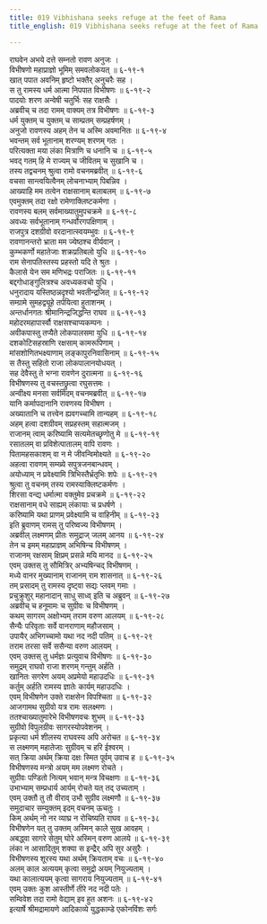 ```yaml
---
title: 019 Vibhishana seeks refuge at the feet of Rama
title_english: 019 Vibhishana seeks refuge at the feet of Rama

---
```


<div class="audioEmbed"  caption="श्रीराम-हरिसीताराममूर्ति-घनपाठिभ्यां वचनम्" src="https://archive.org/download/Ramayana-recitation-Sriram-harisItArAmamUrti-Ghanapaati-v2/Kanda_6/Kanda_6_YK-019-Vibhishana_seeks_refuge_at_the_feet_of_Rama.mp3"></div>

राघवेन अभये दत्ते सम्नतो रावण अनुजः ।  
विभीषणो महाप्राज्ञो भूमिम् समवलोकयत् ॥ ६-१९-१  
खात् पपात अवनिम् हृष्टो भक्तैर् अनुचरैः सह ।  
स तु रामस्य धर्म आत्मा निपपात विभीषणः ॥ ६-१९-२  
पादयोः शरण अन्वेषी चतुर्भिः सह राक्षसैः ।  
अब्रवीच् च तदा रामम् वाक्यम् तत्र विभीषणः ॥ ६-१९-३  
धर्म युक्तम् च युक्तम् च साम्प्रतम् सम्प्रहर्षणम् ।  
अनुजो रावणस्य अहम् तेन च अस्मि अवमानितः ॥ ६-१९-४  
भवन्तम् सर्व भूतानाम् शरण्यम् शरणम् गतः ।  
परित्यक्ता मया लंका मित्राणि च धनानि च ॥ ६-१९-५  
भवद् गतम् हि मे राज्यम् च जीवितम् च सुखानि च ।  
तस्य तद्वचनम् श्रुत्वा रामो वचनमब्रवीत् ॥ ६-१९-६  
वचसा सान्त्वयित्वैनम् लोचनाभ्याम् पिबन्निव ।  
आख्याहि मम तत्वेन राक्षसानाम् बलाबलम् ॥ ६-१९-७  
एवमुक्तम् तदा रक्षो रामेणाक्लिष्टकर्मणा ।  
रावणस्य बलम् सर्वमाख्यातुमुपचक्रमे ॥ ६-१९-८  
अवध्यः सर्वभूतानाम् गन्धर्वोरगपक्षिणाम् ।  
राजपुत्र दशग्रीवो वरदानात्स्वयम्भुवः ॥ ६-१९-९  
रावणानन्तरो भ्राता मम ज्येष्ठश्च वीर्यवान् ।  
कुम्भकर्णो महातेजाः शक्रप्रतिबलो युधि ॥ ६-१९-१०  
राम सेनापतिस्तस्य प्रहस्तो यदि ते श्रुतः ।  
कैलासे येन सम मणिभद्रः पराजितः ॥ ६-१९-११  
बद्दगोधाङ्गुलित्रश्च अवध्यकवचो युधि ।  
धनुरादाय यस्तिष्ठन्नदृश्यो भवतीन्द्रजित् ॥ ६-१९-१२  
सम्ग्रामे सुमहद्व्यूहे तर्पयित्वा हुताशनम् ।  
अन्तर्धानगतः श्रीमानिन्द्रजिद्धन्ति राघव ॥ ६-१९-१३  
महोदरमहापार्स्वौ राक्षसश्चाप्यकम्पनः ।  
अवीकपास्तु तप्यैते लोकपालसमा युधि ॥ ६-१९-१४  
दशकोटिसहस्राणि रक्षसाम् कामरूपिणाम् ।  
मांसशोणितभक्ष्याणाम् लङ्कापुरनिवासिनाम् ॥ ६-१९-१५  
स तैस्तु सहितो राजा लोकपालानयोधयत् ।  
सह देवैस्तु ते भग्ना रावणेन दुरात्मना ॥ ६-१९-१६  
विभीषणस्य तु वचस्तछ्रुत्वा रघुसत्तमः ।  
अन्वीक्ष्य मनसा सर्वमिदम् वचनमब्रवीत् ॥ ६-१९-१७  
यानि कर्मापदानानि रावणस्य विभीषण ।  
अख्यातानि च तत्त्वेन ह्यवगच्चामि तान्यहम् ॥ ६-१९-१८  
अहम् हत्वा दशग्रीवम् सप्रहस्तम् सहात्मजम् ।  
राजानम् त्वाम् करिष्यामि सत्यमेतच्छृणोतु मे ॥ ६-१९-१९  
रसातलम् वा प्रविशेत्पातालम् वापि रावणः ।  
पितामहसकाशम् वा न मे जीवन्विमोक्ष्यते ॥ ६-१९-२०  
अहत्वा रावणम् सम्ख्ये सपुत्रजनबान्धवम् ।  
अयोध्याम् न प्रवेक्ष्यामि त्रिभिस्तैर्भ्रतृभिः शपेः ॥ ६-१९-२१  
श्रुत्वा तु वचनम् तस्य रामस्याक्लिष्टकर्मणः ।  
शिरसा वन्द्य धर्मात्मा वक्तुमेव प्रचक्रमे ॥ ६-१९-२२  
राक्षसानाम् वधे साह्यम् लंकायाः च प्रधर्षणे ।  
करिष्यामि यथा प्राणम् प्रवेक्ष्यामि च वाहिनीम् ॥ ६-१९-२३  
इति ब्रुवाणम् रामस् तु परिष्वज्य विभीषणम् ।  
अब्रवील् लक्ष्मणम् प्रीतः समुद्राज् जलम् आनय ॥ ६-१९-२४  
तेन च इमम् महाप्राज्ञम् अभिषिन्च विभीषणम् ।  
राजानम् रक्षसाम् क्षिप्रम् प्रसन्ने मयि मानद ॥ ६-१९-२५  
एवम् उक्तस् तु सौमित्रिर् अभ्यषिन्चद् विभीषणम् ।  
मध्ये वानर मुख्यानाम् राजानम् राम शासनात् ॥ ६-१९-२६  
तम् प्रसादम् तु रामस्य दृष्ट्वा सद्यः प्लवम् गमाः ।  
प्रचुक्रुशुर् महानादान् साधु साध्व् इति च अब्रुवन् ॥ ६-१९-२७  
अब्रवीच् च हनूमामः च सुग्रीवः च विभीषणम् ।  
कथम् सागरम् अक्षोभ्यम् तराम वरुण आलयम् ॥ ६-१९-२८  
सैन्यैः परिवृताः सर्वे वानराणाम् महौजसाम् ।  
उपायैर् अभिगच्चामो यथा नद नदी पतिम् ॥ ६-१९-२९  
तराम तरसा सर्वे ससैन्या वरुण आलयम् ।  
एवम् उक्तस् तु धर्मज्ञः प्रत्युवाच विभीषणः ॥ ६-१९-३०  
समुद्रम् राघवो राजा शरणम् गन्तुम् अर्हति ।  
खानितः सगरेण अयम् अप्रमेयो महाउदधिः ॥ ६-१९-३१  
कर्तुम् अर्हति रामस्य ज्ञातेः कार्यम् महाउदधिः ।  
एवम् विभीषणेन उक्ते राक्षसेन विपश्चिता ॥ ६-१९-३२  
आजगामथ सुग्रीवो यत्र रामः सलक्ष्मणः ।  
ततश्चाख्यातुमारेभे विभीषणवचः शुभम् ॥ ६-१९-३३  
सुग्रीवो विपुलग्रीवः सागरस्योपवेशनम् ।  
प्रकृत्या धर्म शीलस्य राघवस्य अपि अरोचत ॥ ६-१९-३४  
स लक्ष्मणम् महातेजाः सुग्रीवम् च हरि ईश्वरम् ।  
सत् क्रिया अर्थम् क्रिया दक्षः स्मित पूर्वम् उवाच ह ॥ ६-१९-३५  
विभीषणस्य मन्त्रो अयम् मम लक्ष्मण रोचते ।  
सुग्रीवः पण्डितो नित्यम् भवान् मन्त्र विचक्षणः ॥ ६-१९-३६  
उभाभ्याम् सम्प्रधार्य आर्यम् रोचते यत् तद् उच्यताम् ।  
एवम् उक्तौ तु तौ वीराव् उभौ सुग्रीव लक्ष्मणौ ॥ ६-१९-३७  
समुदाचार सम्युक्तम् इदम् वचनम् ऊचतुः ।  
किम् अर्थम् नो नर व्याघ्र न रोचिष्यति राघव ॥ ६-१९-३८  
विभीषणेन यत् तु उक्तम् अस्मिन् काले सुख आवहम् ।  
अबद्ध्वा सागरे सेतुम् घोरे अस्मिन् वरुण आलये ॥ ६-१९-३९  
लंका न आसादितुम् शक्या स इन्द्रैर् अपि सुर असुरैः ।  
विभीषणस्य शूरस्य यथा अर्थम् क्रियताम् वचः ॥ ६-१९-४०  
अलम् काल अत्ययम् कृत्वा समुद्रो अयम् नियुज्यताम् ।  
यथा कालात्ययम् कृत्वा सागराय नियुज्यताम् ॥ ६-१९-४१  
एवम् उक्तः कुश आस्तीर्णे तीरे नद नदी पतेः ।  
सम्विवेश तदा रामो वेद्याम् इव हुत अशनः ॥ ६-१९-४२  
इत्यार्षे श्रीमद्रामायणे आदिकाव्ये युद्धकाम्डे एकोनविंशः सर्गः